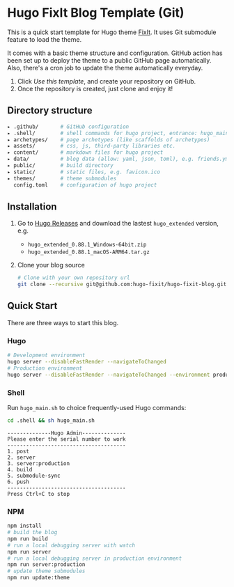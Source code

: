 # Hugo FixIt Blog Template (Git)

This is a quick start template for Hugo theme [FixIt](https://github.com/hugo-fixit/FixIt). It uses Git submodule feature to load the theme.

It comes with a basic theme structure and configuration. GitHub action has been set up to deploy the theme to a public GitHub page automatically. Also, there's a cron job to update the theme automatically everyday.

1. Click *Use this template*, and create your repository on GitHub.
2. Once the repository is created, just clone and enjoy it!

## Directory structure

```bash
▸ .github/       # GitHub configuration
▸ .shell/        # shell commands for hugo project, entrance: hugo_main.sh
▸ archetypes/    # page archetypes (like scaffolds of archetypes)
▸ assets/        # css, js, third-party libraries etc.
▸ content/       # markdown files for hugo project
▸ data/          # blog data (allow: yaml, json, toml), e.g. friends.yml
▸ public/        # build directory
▸ static/        # static files, e.g. favicon.ico
▸ themes/        # theme submodules
  config.toml    # configuration of hugo project
```

## Installation

1. Go to [Hugo Releases](https://github.com/gohugoio/hugo/releases) and download the lastest `hugo_extended` version, e.g.

    - `hugo_extended_0.88.1_Windows-64bit.zip`
    - `hugo_extended_0.88.1_macOS-ARM64.tar.gz`

2. Clone your blog source

    ```bash
    # Clone with your own repository url
    git clone --recursive git@github.com:hugo-fixit/hugo-fixit-blog.git
    ```

## Quick Start

There are three ways to start this blog.

### Hugo

```bash
# Development environment
hugo server --disableFastRender --navigateToChanged
# Production environment
hugo server --disableFastRender --navigateToChanged --environment production
```

### Shell

Run `hugo_main.sh` to choice frequently-used Hugo commands:

```bash
cd .shell && sh hugo_main.sh
```

```text
--------------Hugo Admin--------------
Please enter the serial number to work
--------------------------------------
1. post
2. server
3. server:production
4. build
5. submodule-sync
6. push
--------------------------------------
Press Ctrl+C to stop
```

### NPM

```bash
npm install
# build the blog
npm run build
# run a local debugging server with watch
npm run server
# run a local debugging server in production environment
npm run server:production
# update theme submodules
npm run update:theme
```
